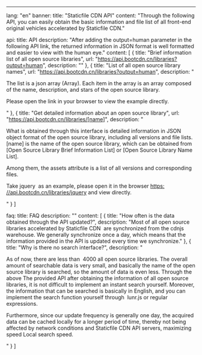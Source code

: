 ---
lang: "en"
banner:
  title: "Staticfile CDN API"
  content: "Through the following API, you can easily obtain the basic information and file list of all front-end original vehicles accelerated by Staticfile CDN."

api:
  title: API
  description: "After adding the output=human parameter in the following API link, the returned information in JSON format is well formatted and easier to view with the human eye."
  content: [
    {
      title: "Brief information list of all open source libraries",
      url: "https://api.bootcdn.cn/libraries?output=human",
      description: ""
    },
    {
      title: "List of all open source library names",
      url: "https://api.bootcdn.cn/libraries?output=human",
      description: "<p>The list is a&nbsp;json&nbsp;array (Array). Each item in the array is an array composed of the name, description, and stars of the open source library. </p>
      <p>Please open the link in your browser to view the example directly.</p>"
    },
    {
      title: "Get detailed information about an open source library",
      url: "https://api.bootcdn.cn/libraries/[name]",
      description: "<p><span>What is obtained through this interface is detailed information in JSON object format of the open source library, including all versions and file lists. </span><span class='description-highlight'>[name]</span><span> is the name of the open source library, which can be obtained from [Open Source Library Brief Information List] or [Open Source Library Name List]. </span></p>
      <p><span>Among them, the </span><span class='description-highlight'>assets</span><span> attribute is a list of all versions and corresponding files. <span></p>
      <p>Take&nbsp;jquery&nbsp; as an example, please open it in the browser </span><a href='https://api.bootcdn.cn/libraries/jquery' class='description-highlight'>https: //api.bootcdn.cn/libraries/jquery</a><span> and view directly. </span></p>"
    }
  ]

faq:
  title: FAQ
  description: ""
  content: [
    {
      title: "How often is the data obtained through the API updated?",
      description: "Most of all open source libraries accelerated by Staticfile&nbsp;CDN&nbsp; are synchronized from the cdnjs warehouse. We generally synchronize once a day, which means that the information provided in the API is updated every time we synchronize."
    },
    {
      title: "Why is there no search interface?",
      description: "<p>As of now, there are less than &nbsp;4000&nbsp;all open source libraries. The overall amount of searchable data is very small, and basically the name of the open source library is searched, so the amount of data is even less. Through the above The provided&nbsp;API&nbsp;after obtaining the information of all open source libraries, it is not difficult to implement an instant search yourself. Moreover, the information that can be searched is basically in English, and you can implement the search function yourself through &nbsp;lunr.js&nbsp;or regular expressions. </p>
      <p>Furthermore, since our update frequency is generally one day, the acquired data can be cached locally for a longer period of time, thereby not being affected by network conditions and&nbsp;Staticfile&nbsp;CDN&nbsp;API&nbsp;servers, maximizing speed Local search speed. </p>"
    }
  ]